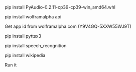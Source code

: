 pip install PyAudio-0.2.11-cp39-cp39-win_amd64.whl

pip install wolframalpha api

Get app id from wolframalpha.com (Y9V4GQ-5XXW55WJ9T)

pip install pyttsx3

pip install speech_recognition

pip install wikipedia

Run it
